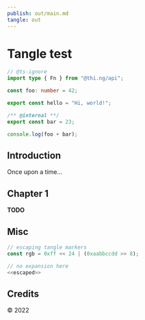 ```yaml
---
publish: out/main.md
tangle: out
---
```

# Tangle test

```ts
// @ts-ignore
import type { Fn } from "@thi.ng/api";

const foo: number = 42;

export const hello = "Hi, world!";

/** @internal **/
export const bar = 23;

console.log(foo + bar);
```

## Introduction


Once upon a time...

## Chapter 1


**TODO**

## Misc

```ts
// escaping tangle markers
const rgb = 0xff << 24 | (0xaabbccdd >> 8);
```

```ts
// no expansion here
<<escaped>>
```

## Credits

&copy; 2022